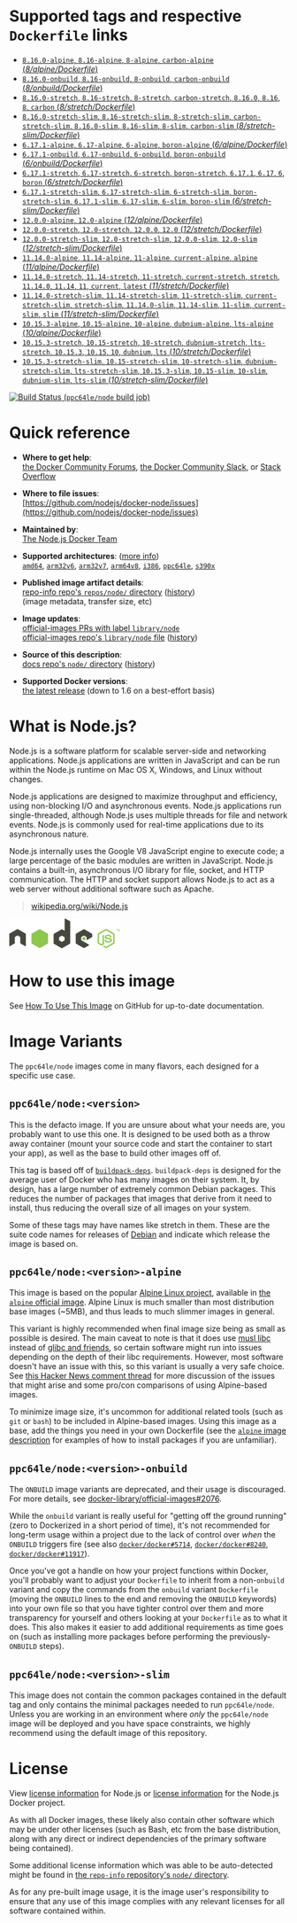 <!--

********************************************************************************

WARNING:

    DO NOT EDIT "node/README.md"

    IT IS AUTO-GENERATED

    (from the other files in "node/" combined with a set of templates)

********************************************************************************

-->

# Supported tags and respective `Dockerfile` links

-	[`8.16.0-alpine`, `8.16-alpine`, `8-alpine`, `carbon-alpine` (*8/alpine/Dockerfile*)](https://github.com/nodejs/docker-node/blob/a8dbfa5c7cac9dca9145c6f429cd2c4f11176707/8/alpine/Dockerfile)
-	[`8.16.0-onbuild`, `8.16-onbuild`, `8-onbuild`, `carbon-onbuild` (*8/onbuild/Dockerfile*)](https://github.com/nodejs/docker-node/blob/a8dbfa5c7cac9dca9145c6f429cd2c4f11176707/8/onbuild/Dockerfile)
-	[`8.16.0-stretch`, `8.16-stretch`, `8-stretch`, `carbon-stretch`, `8.16.0`, `8.16`, `8`, `carbon` (*8/stretch/Dockerfile*)](https://github.com/nodejs/docker-node/blob/a8dbfa5c7cac9dca9145c6f429cd2c4f11176707/8/stretch/Dockerfile)
-	[`8.16.0-stretch-slim`, `8.16-stretch-slim`, `8-stretch-slim`, `carbon-stretch-slim`, `8.16.0-slim`, `8.16-slim`, `8-slim`, `carbon-slim` (*8/stretch-slim/Dockerfile*)](https://github.com/nodejs/docker-node/blob/a8dbfa5c7cac9dca9145c6f429cd2c4f11176707/8/stretch-slim/Dockerfile)
-	[`6.17.1-alpine`, `6.17-alpine`, `6-alpine`, `boron-alpine` (*6/alpine/Dockerfile*)](https://github.com/nodejs/docker-node/blob/5a6a5e91999358c5b04fddd6c22a9a4eb0bf3fbf/6/alpine/Dockerfile)
-	[`6.17.1-onbuild`, `6.17-onbuild`, `6-onbuild`, `boron-onbuild` (*6/onbuild/Dockerfile*)](https://github.com/nodejs/docker-node/blob/53fd280cdd46a4caf63b82f8c269dfbb84895546/6/onbuild/Dockerfile)
-	[`6.17.1-stretch`, `6.17-stretch`, `6-stretch`, `boron-stretch`, `6.17.1`, `6.17`, `6`, `boron` (*6/stretch/Dockerfile*)](https://github.com/nodejs/docker-node/blob/53fd280cdd46a4caf63b82f8c269dfbb84895546/6/stretch/Dockerfile)
-	[`6.17.1-stretch-slim`, `6.17-stretch-slim`, `6-stretch-slim`, `boron-stretch-slim`, `6.17.1-slim`, `6.17-slim`, `6-slim`, `boron-slim` (*6/stretch-slim/Dockerfile*)](https://github.com/nodejs/docker-node/blob/53fd280cdd46a4caf63b82f8c269dfbb84895546/6/stretch-slim/Dockerfile)
-	[`12.0.0-alpine`, `12.0-alpine` (*12/alpine/Dockerfile*)](https://github.com/nodejs/docker-node/blob/29e4ef051ed7a0d55554fc6df53d1be02089e307/12/alpine/Dockerfile)
-	[`12.0.0-stretch`, `12.0-stretch`, `12.0.0`, `12.0` (*12/stretch/Dockerfile*)](https://github.com/nodejs/docker-node/blob/29e4ef051ed7a0d55554fc6df53d1be02089e307/12/stretch/Dockerfile)
-	[`12.0.0-stretch-slim`, `12.0-stretch-slim`, `12.0.0-slim`, `12.0-slim` (*12/stretch-slim/Dockerfile*)](https://github.com/nodejs/docker-node/blob/29e4ef051ed7a0d55554fc6df53d1be02089e307/12/stretch-slim/Dockerfile)
-	[`11.14.0-alpine`, `11.14-alpine`, `11-alpine`, `current-alpine`, `alpine` (*11/alpine/Dockerfile*)](https://github.com/nodejs/docker-node/blob/5a6a5e91999358c5b04fddd6c22a9a4eb0bf3fbf/11/alpine/Dockerfile)
-	[`11.14.0-stretch`, `11.14-stretch`, `11-stretch`, `current-stretch`, `stretch`, `11.14.0`, `11.14`, `11`, `current`, `latest` (*11/stretch/Dockerfile*)](https://github.com/nodejs/docker-node/blob/974b70c72e027365003bc1d6e47c8cf6ec46a54d/11/stretch/Dockerfile)
-	[`11.14.0-stretch-slim`, `11.14-stretch-slim`, `11-stretch-slim`, `current-stretch-slim`, `stretch-slim`, `11.14.0-slim`, `11.14-slim`, `11-slim`, `current-slim`, `slim` (*11/stretch-slim/Dockerfile*)](https://github.com/nodejs/docker-node/blob/974b70c72e027365003bc1d6e47c8cf6ec46a54d/11/stretch-slim/Dockerfile)
-	[`10.15.3-alpine`, `10.15-alpine`, `10-alpine`, `dubnium-alpine`, `lts-alpine` (*10/alpine/Dockerfile*)](https://github.com/nodejs/docker-node/blob/5a6a5e91999358c5b04fddd6c22a9a4eb0bf3fbf/10/alpine/Dockerfile)
-	[`10.15.3-stretch`, `10.15-stretch`, `10-stretch`, `dubnium-stretch`, `lts-stretch`, `10.15.3`, `10.15`, `10`, `dubnium`, `lts` (*10/stretch/Dockerfile*)](https://github.com/nodejs/docker-node/blob/170ed2092d4925971f9cd3ad5dfc416e820f90fd/10/stretch/Dockerfile)
-	[`10.15.3-stretch-slim`, `10.15-stretch-slim`, `10-stretch-slim`, `dubnium-stretch-slim`, `lts-stretch-slim`, `10.15.3-slim`, `10.15-slim`, `10-slim`, `dubnium-slim`, `lts-slim` (*10/stretch-slim/Dockerfile*)](https://github.com/nodejs/docker-node/blob/170ed2092d4925971f9cd3ad5dfc416e820f90fd/10/stretch-slim/Dockerfile)

[![Build Status](https://doi-janky.infosiftr.net/job/multiarch/job/ppc64le/job/node/badge/icon) (`ppc64le/node` build job)](https://doi-janky.infosiftr.net/job/multiarch/job/ppc64le/job/node/)

# Quick reference

-	**Where to get help**:  
	[the Docker Community Forums](https://forums.docker.com/), [the Docker Community Slack](https://blog.docker.com/2016/11/introducing-docker-community-directory-docker-community-slack/), or [Stack Overflow](https://stackoverflow.com/search?tab=newest&q=docker)

-	**Where to file issues**:  
	[https://github.com/nodejs/docker-node/issues](https://github.com/nodejs/docker-node/issues)

-	**Maintained by**:  
	[The Node.js Docker Team](https://github.com/nodejs/docker-node)

-	**Supported architectures**: ([more info](https://github.com/docker-library/official-images#architectures-other-than-amd64))  
	[`amd64`](https://hub.docker.com/r/amd64/node/), [`arm32v6`](https://hub.docker.com/r/arm32v6/node/), [`arm32v7`](https://hub.docker.com/r/arm32v7/node/), [`arm64v8`](https://hub.docker.com/r/arm64v8/node/), [`i386`](https://hub.docker.com/r/i386/node/), [`ppc64le`](https://hub.docker.com/r/ppc64le/node/), [`s390x`](https://hub.docker.com/r/s390x/node/)

-	**Published image artifact details**:  
	[repo-info repo's `repos/node/` directory](https://github.com/docker-library/repo-info/blob/master/repos/node) ([history](https://github.com/docker-library/repo-info/commits/master/repos/node))  
	(image metadata, transfer size, etc)

-	**Image updates**:  
	[official-images PRs with label `library/node`](https://github.com/docker-library/official-images/pulls?q=label%3Alibrary%2Fnode)  
	[official-images repo's `library/node` file](https://github.com/docker-library/official-images/blob/master/library/node) ([history](https://github.com/docker-library/official-images/commits/master/library/node))

-	**Source of this description**:  
	[docs repo's `node/` directory](https://github.com/docker-library/docs/tree/master/node) ([history](https://github.com/docker-library/docs/commits/master/node))

-	**Supported Docker versions**:  
	[the latest release](https://github.com/docker/docker-ce/releases/latest) (down to 1.6 on a best-effort basis)

# What is Node.js?

Node.js is a software platform for scalable server-side and networking applications. Node.js applications are written in JavaScript and can be run within the Node.js runtime on Mac OS X, Windows, and Linux without changes.

Node.js applications are designed to maximize throughput and efficiency, using non-blocking I/O and asynchronous events. Node.js applications run single-threaded, although Node.js uses multiple threads for file and network events. Node.js is commonly used for real-time applications due to its asynchronous nature.

Node.js internally uses the Google V8 JavaScript engine to execute code; a large percentage of the basic modules are written in JavaScript. Node.js contains a built-in, asynchronous I/O library for file, socket, and HTTP communication. The HTTP and socket support allows Node.js to act as a web server without additional software such as Apache.

> [wikipedia.org/wiki/Node.js](https://en.wikipedia.org/wiki/Node.js)

![logo](https://raw.githubusercontent.com/docker-library/docs/01c12653951b2fe592c1f93a13b4e289ada0e3a1/node/logo.png)

# How to use this image

See [How To Use This Image](https://github.com/nodejs/docker-node/blob/master/README.md#how-to-use-this-image) on GitHub for up-to-date documentation.

# Image Variants

The `ppc64le/node` images come in many flavors, each designed for a specific use case.

## `ppc64le/node:<version>`

This is the defacto image. If you are unsure about what your needs are, you probably want to use this one. It is designed to be used both as a throw away container (mount your source code and start the container to start your app), as well as the base to build other images off of.

This tag is based off of [`buildpack-deps`](https://hub.docker.com/_/buildpack-deps/). `buildpack-deps` is designed for the average user of Docker who has many images on their system. It, by design, has a large number of extremely common Debian packages. This reduces the number of packages that images that derive from it need to install, thus reducing the overall size of all images on your system.

Some of these tags may have names like stretch in them. These are the suite code names for releases of [Debian](https://wiki.debian.org/DebianReleases) and indicate which release the image is based on.

## `ppc64le/node:<version>-alpine`

This image is based on the popular [Alpine Linux project](http://alpinelinux.org), available in [the `alpine` official image](https://hub.docker.com/_/alpine). Alpine Linux is much smaller than most distribution base images (~5MB), and thus leads to much slimmer images in general.

This variant is highly recommended when final image size being as small as possible is desired. The main caveat to note is that it does use [musl libc](http://www.musl-libc.org) instead of [glibc and friends](http://www.etalabs.net/compare_libcs.html), so certain software might run into issues depending on the depth of their libc requirements. However, most software doesn't have an issue with this, so this variant is usually a very safe choice. See [this Hacker News comment thread](https://news.ycombinator.com/item?id=10782897) for more discussion of the issues that might arise and some pro/con comparisons of using Alpine-based images.

To minimize image size, it's uncommon for additional related tools (such as `git` or `bash`) to be included in Alpine-based images. Using this image as a base, add the things you need in your own Dockerfile (see the [`alpine` image description](https://hub.docker.com/_/alpine/) for examples of how to install packages if you are unfamiliar).

## `ppc64le/node:<version>-onbuild`

The `ONBUILD` image variants are deprecated, and their usage is discouraged. For more details, see [docker-library/official-images#2076](https://github.com/docker-library/official-images/issues/2076).

While the `onbuild` variant is really useful for "getting off the ground running" (zero to Dockerized in a short period of time), it's not recommended for long-term usage within a project due to the lack of control over *when* the `ONBUILD` triggers fire (see also [`docker/docker#5714`](https://github.com/docker/docker/issues/5714), [`docker/docker#8240`](https://github.com/docker/docker/issues/8240), [`docker/docker#11917`](https://github.com/docker/docker/issues/11917)).

Once you've got a handle on how your project functions within Docker, you'll probably want to adjust your `Dockerfile` to inherit from a non-`onbuild` variant and copy the commands from the `onbuild` variant `Dockerfile` (moving the `ONBUILD` lines to the end and removing the `ONBUILD` keywords) into your own file so that you have tighter control over them and more transparency for yourself and others looking at your `Dockerfile` as to what it does. This also makes it easier to add additional requirements as time goes on (such as installing more packages before performing the previously-`ONBUILD` steps).

## `ppc64le/node:<version>-slim`

This image does not contain the common packages contained in the default tag and only contains the minimal packages needed to run `ppc64le/node`. Unless you are working in an environment where *only* the `ppc64le/node` image will be deployed and you have space constraints, we highly recommend using the default image of this repository.

# License

View [license information](https://github.com/nodejs/node/blob/master/LICENSE) for Node.js or [license information](https://github.com/nodejs/docker-node/blob/master/LICENSE) for the Node.js Docker project.

As with all Docker images, these likely also contain other software which may be under other licenses (such as Bash, etc from the base distribution, along with any direct or indirect dependencies of the primary software being contained).

Some additional license information which was able to be auto-detected might be found in [the `repo-info` repository's `node/` directory](https://github.com/docker-library/repo-info/tree/master/repos/node).

As for any pre-built image usage, it is the image user's responsibility to ensure that any use of this image complies with any relevant licenses for all software contained within.
